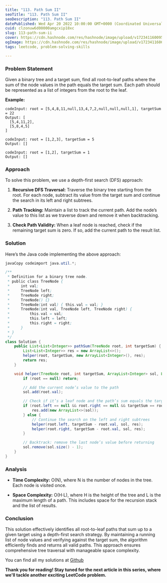 ```yaml
---
title: "113. Path Sum II"
seoTitle: "113. Path Sum II"
seoDescription: "113. Path Sum II"
datePublished: Wed Apr 20 2022 10:00:00 GMT+0000 (Coordinated Universal Time)
cuid: clzonuw6d00000amgcxip18xc
slug: 113-path-sum-ii
cover: https://cdn.hashnode.com/res/hashnode/image/upload/v1723411600954/def809fa-2713-4b2e-9d05-cd6e9c3da94f.jpeg
ogImage: https://cdn.hashnode.com/res/hashnode/image/upload/v1723411606845/0e4d5dfa-5479-4cd9-aea6-9413fe7d653d.jpeg
tags: leetcode, problem-solving-skills

---
```


### Problem Statement

Given a binary tree and a target sum, find all root-to-leaf paths where the sum of the node values in the path equals the target sum. Each path should be represented as a list of integers from the root to the leaf.

**Example:**

```plaintext
codeInput: root = [5,4,8,11,null,13,4,7,2,null,null,null,1], targetSum = 22
Output: [
  [5,4,11,2],
  [5,8,4,5]
]
```

```plaintext
codeInput: root = [1,2,3], targetSum = 5
Output: []
```

```plaintext
codeInput: root = [1,2], targetSum = 1
Output: []
```

### Approach

To solve this problem, we use a depth-first search (DFS) approach:

1. **Recursive DFS Traversal:** Traverse the binary tree starting from the root. For each node, subtract its value from the target sum and continue the search in its left and right subtrees.
    
2. **Path Tracking:** Maintain a list to track the current path. Add the node’s value to this list as we traverse down and remove it when backtracking.
    
3. **Check Path Validity:** When a leaf node is reached, check if the remaining target sum is zero. If so, add the current path to the result list.
    

### Solution

Here’s the Java code implementing the above approach:

```java
javaCopy codeimport java.util.*;

/**
 * Definition for a binary tree node.
 * public class TreeNode {
 *     int val;
 *     TreeNode left;
 *     TreeNode right;
 *     TreeNode() {}
 *     TreeNode(int val) { this.val = val; }
 *     TreeNode(int val, TreeNode left, TreeNode right) {
 *         this.val = val;
 *         this.left = left;
 *         this.right = right;
 *     }
 * }
 */
class Solution {
    public List<List<Integer>> pathSum(TreeNode root, int targetSum) {
        List<List<Integer>> res = new ArrayList<>();
        helper(root, targetSum, new ArrayList<Integer>(), res);
        return res;
    }

    void helper(TreeNode root, int targetSum, ArrayList<Integer> sol, List<List<Integer>> res) {
        if (root == null) return;

        // Add the current node’s value to the path
        sol.add(root.val);

        // Check if it’s a leaf node and the path’s sum equals the target
        if (root.left == null && root.right == null && targetSum == root.val) {
            res.add(new ArrayList<>(sol));
        } else {
            // Continue the search on the left and right subtrees
            helper(root.left, targetSum - root.val, sol, res);
            helper(root.right, targetSum - root.val, sol, res);
        }

        // Backtrack: remove the last node’s value before returning
        sol.remove(sol.size() - 1);
    }
}
```

### Analysis

* **Time Complexity:** O(N), where N is the number of nodes in the tree. Each node is visited once.
    
* **Space Complexity:** O(H⋅L), where H is the height of the tree and L is the maximum length of a path. This includes space for the recursion stack and the list of results.
    

### Conclusion

This solution effectively identifies all root-to-leaf paths that sum up to a given target using a depth-first search strategy. By maintaining a running list of node values and verifying against the target sum, the algorithm efficiently finds and returns all valid paths. This approach ensures comprehensive tree traversal with manageable space complexity.

You can find all my solutions at [Github](https://github.com/salah-jr/My-leetCode-solutions/tree/main/src/com/salah)

**Thank you for reading! Stay tuned for the next article in this series, where we'll tackle another exciting LeetCode problem.**
